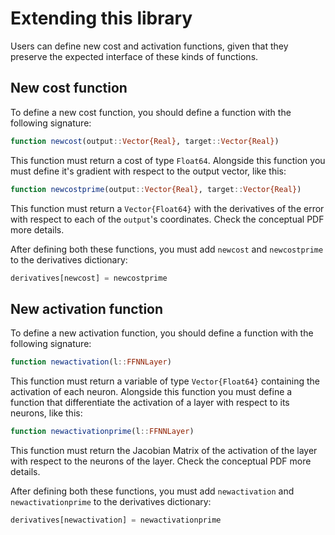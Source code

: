 Extending this library
======================

Users can define new cost and activation functions, given that they preserve the expected interface of these kinds of functions.

New cost function
-----------------

To define a new cost function, you should define a function with the following signature:

```julia
function newcost(output::Vector{Real}, target::Vector{Real})
```

This function must return a cost of type `Float64`. Alongside this function you must define it's gradient with respect to the output vector, like this:

```julia
function newcostprime(output::Vector{Real}, target::Vector{Real})
```

This function must return a `Vector{Float64}` with the derivatives of the error with respect to each of the `output`'s coordinates. Check the conceptual PDF more details.

After defining both these functions, you must add `newcost` and `newcostprime` to the derivatives dictionary:

```julia
derivatives[newcost] = newcostprime
```

New activation function
-----------------------

To define a new activation function, you should define a function with the following signature:

```julia
function newactivation(l::FFNNLayer)
```

This function must return a variable of type `Vector{Float64}` containing the activation of each neuron. Alongside this function you must define a function that differentiate the activation of a layer  with respect to its neurons, like this:

```julia
function newactivationprime(l::FFNNLayer)
```

This function must return the Jacobian Matrix of the activation of the layer with respect to the neurons of the layer. Check the conceptual PDF more details.

After defining both these functions, you must add `newactivation` and `newactivationprime` to the derivatives dictionary:

```julia
derivatives[newactivation] = newactivationprime
```
